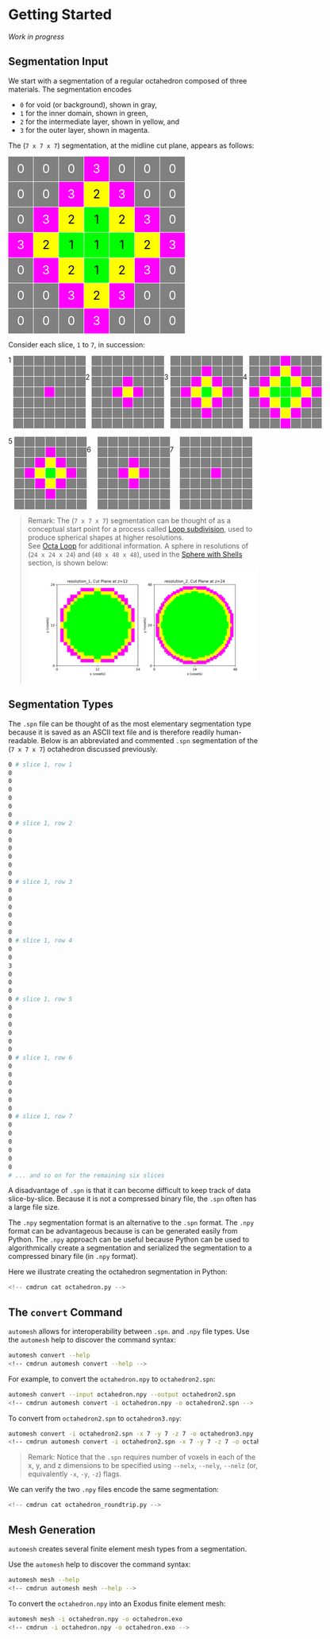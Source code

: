 # Getting Started

*Work in progress*

## Segmentation Input

We start with a segmentation of a regular octahedron composed of three materials.
The segmentation encodes

* `0` for void (or background), shown in gray,
* `1` for the inner domain, shown in green,
* `2` for the intermediate layer, shown in yellow, and
* `3` for the outer layer, shown in magenta.

The (`7 x 7 x 7`) segmentation, at the midline cut plane,
appears as follows:

<style>
    .container {
        display: flex; /* Use flexbox layout */
    }
    .grid {
        display: grid;
        grid-template-columns: repeat(7, 50px);
        grid-template-rows: repeat(7, 50px);
        gap: 1px;
    }
    .gridito {
        display: grid;
        grid-template-columns: repeat(7, 20px);
        grid-template-rows: repeat(7, 20px);
        gap: 1px;
    }
    .cell {
        display: flex;
        justify-content: center;
        align-items: center;
        font-size: 24px;
        color: white;
    }
    .zero {
        /* background-color: gray; */
        background-color: rgb(128, 128, 128);
    }
    .one {
        /* background-color: green; */
        background-color: rgb(0, 255, 0); /* RGB value for green */
        color: black;  /* text color */
    }
    .two {
        /* background-color: yellow; */
        background-color: rgb(255, 255, 0);
        color: black;  /* text color */
    }
    .three {
        /* background-color: magenta; */
        background-color: rgb(255, 0, 255);
    }
</style>

<div class="grid">
    <!--row 1-->
    <div class="cell zero">0</div>
    <div class="cell zero">0</div>
    <div class="cell zero">0</div>
    <div class="cell three">3</div>
    <div class="cell zero">0</div>
    <div class="cell zero">0</div>
    <div class="cell zero">0</div>
    <!--row 2-->
    <div class="cell zero">0</div>
    <div class="cell zero">0</div>
    <div class="cell three">3</div>
    <div class="cell two">2</div>
    <div class="cell three">3</div>
    <div class="cell zero">0</div>
    <div class="cell zero">0</div>
    <!--row 3-->
    <div class="cell zero">0</div>
    <div class="cell three">3</div>
    <div class="cell two">2</div>
    <div class="cell one">1</div>
    <div class="cell two">2</div>
    <div class="cell three">3</div>
    <div class="cell zero">0</div>
    <!--row 4-->
    <div class="cell three">3</div>
    <div class="cell two">2</div>
    <div class="cell one">1</div>
    <div class="cell one">1</div>
    <div class="cell one">1</div>
    <div class="cell two">2</div>
    <div class="cell three">3</div>
    <!--row 5-->
    <div class="cell zero">0</div>
    <div class="cell three">3</div>
    <div class="cell two">2</div>
    <div class="cell one">1</div>
    <div class="cell two">2</div>
    <div class="cell three">3</div>
    <div class="cell zero">0</div>
    <!--row 6-->
    <div class="cell zero">0</div>
    <div class="cell zero">0</div>
    <div class="cell three">3</div>
    <div class="cell two">2</div>
    <div class="cell three">3</div>
    <div class="cell zero">0</div>
    <div class="cell zero">0</div>
    <!--row 7-->
    <div class="cell zero">0</div>
    <div class="cell zero">0</div>
    <div class="cell zero">0</div>
    <div class="cell three">3</div>
    <div class="cell zero">0</div>
    <div class="cell zero">0</div>
    <div class="cell zero">0</div>
</div>

Consider each slice, `1` to `7`, in succession:

<div class="container">
    <!--slice 1-->
    1&nbsp;<div class="gridito">
        <!--row 1-->
        <div class="cell zero"></div>
        <div class="cell zero"></div>
        <div class="cell zero"></div>
        <div class="cell zero"></div>
        <div class="cell zero"></div>
        <div class="cell zero"></div>
        <div class="cell zero"></div>
        <!--row 2-->
        <div class="cell zero"></div>
        <div class="cell zero"></div>
        <div class="cell zero"></div>
        <div class="cell zero"></div>
        <div class="cell zero"></div>
        <div class="cell zero"></div>
        <div class="cell zero"></div>
        <!--row 3-->
        <div class="cell zero"></div>
        <div class="cell zero"></div>
        <div class="cell zero"></div>
        <div class="cell zero"></div>
        <div class="cell zero"></div>
        <div class="cell zero"></div>
        <div class="cell zero"></div>
        <!--row 4-->
        <div class="cell zero"></div>
        <div class="cell zero"></div>
        <div class="cell zero"></div>
        <div class="cell three"></div>
        <div class="cell zero"></div>
        <div class="cell zero"></div>
        <div class="cell zero"></div>
        <!--row 5-->
        <div class="cell zero"></div>
        <div class="cell zero"></div>
        <div class="cell zero"></div>
        <div class="cell zero"></div>
        <div class="cell zero"></div>
        <div class="cell zero"></div>
        <div class="cell zero"></div>
        <!--row 6-->
        <div class="cell zero"></div>
        <div class="cell zero"></div>
        <div class="cell zero"></div>
        <div class="cell zero"></div>
        <div class="cell zero"></div>
        <div class="cell zero"></div>
        <div class="cell zero"></div>
        <!--row 7-->
        <div class="cell zero"></div>
        <div class="cell zero"></div>
        <div class="cell zero"></div>
        <div class="cell zero"></div>
        <div class="cell zero"></div>
        <div class="cell zero"></div>
        <div class="cell zero"></div>
    </div>
    &nbsp;
    &nbsp;
    &nbsp;
    <!--slice 2-->
    2&nbsp;<div class="gridito">
        <!--row 1-->
        <div class="cell zero"></div>
        <div class="cell zero"></div>
        <div class="cell zero"></div>
        <div class="cell zero"></div>
        <div class="cell zero"></div>
        <div class="cell zero"></div>
        <div class="cell zero"></div>
        <!--row 2-->
        <div class="cell zero"></div>
        <div class="cell zero"></div>
        <div class="cell zero"></div>
        <div class="cell zero"></div>
        <div class="cell zero"></div>
        <div class="cell zero"></div>
        <div class="cell zero"></div>
        <!--row 3-->
        <div class="cell zero"></div>
        <div class="cell zero"></div>
        <div class="cell zero"></div>
        <div class="cell three"></div>
        <div class="cell zero"></div>
        <div class="cell zero"></div>
        <div class="cell zero"></div>
        <!--row 4-->
        <div class="cell zero"></div>
        <div class="cell zero"></div>
        <div class="cell three"></div>
        <div class="cell two"></div>
        <div class="cell three"></div>
        <div class="cell zero"></div>
        <div class="cell zero"></div>
        <!--row 5-->
        <div class="cell zero"></div>
        <div class="cell zero"></div>
        <div class="cell zero"></div>
        <div class="cell three"></div>
        <div class="cell zero"></div>
        <div class="cell zero"></div>
        <div class="cell zero"></div>
        <!--row 6-->
        <div class="cell zero"></div>
        <div class="cell zero"></div>
        <div class="cell zero"></div>
        <div class="cell zero"></div>
        <div class="cell zero"></div>
        <div class="cell zero"></div>
        <div class="cell zero"></div>
        <!--row 7-->
        <div class="cell zero"></div>
        <div class="cell zero"></div>
        <div class="cell zero"></div>
        <div class="cell zero"></div>
        <div class="cell zero"></div>
        <div class="cell zero"></div>
        <div class="cell zero"></div>
    </div>
    &nbsp;
    &nbsp;
    &nbsp;
    <!--slice 3-->
    3&nbsp;<div class="gridito">
        <!--row 1-->
        <div class="cell zero"></div>
        <div class="cell zero"></div>
        <div class="cell zero"></div>
        <div class="cell zero"></div>
        <div class="cell zero"></div>
        <div class="cell zero"></div>
        <div class="cell zero"></div>
        <!--row 2-->
        <div class="cell zero"></div>
        <div class="cell zero"></div>
        <div class="cell zero"></div>
        <div class="cell three"></div>
        <div class="cell zero"></div>
        <div class="cell zero"></div>
        <div class="cell zero"></div>
        <!--row 3-->
        <div class="cell zero"></div>
        <div class="cell zero"></div>
        <div class="cell three"></div>
        <div class="cell two"></div>
        <div class="cell three"></div>
        <div class="cell zero"></div>
        <div class="cell zero"></div>
        <!--row 4-->
        <div class="cell zero"></div>
        <div class="cell three"></div>
        <div class="cell two"></div>
        <div class="cell one"></div>
        <div class="cell two"></div>
        <div class="cell three"></div>
        <div class="cell zero"></div>
        <!--row 5-->
        <div class="cell zero"></div>
        <div class="cell zero"></div>
        <div class="cell three"></div>
        <div class="cell two"></div>
        <div class="cell three"></div>
        <div class="cell zero"></div>
        <div class="cell zero"></div>
        <!--row 6-->
        <div class="cell zero"></div>
        <div class="cell zero"></div>
        <div class="cell zero"></div>
        <div class="cell three"></div>
        <div class="cell zero"></div>
        <div class="cell zero"></div>
        <div class="cell zero"></div>
        <!--row 7-->
        <div class="cell zero"></div>
        <div class="cell zero"></div>
        <div class="cell zero"></div>
        <div class="cell zero"></div>
        <div class="cell zero"></div>
        <div class="cell zero"></div>
        <div class="cell zero"></div>
    </div>
    &nbsp;
    &nbsp;
    &nbsp;
    <!--slice 4-->
    4&nbsp;<div class="gridito">
        <!--row 1-->
        <div class="cell zero"></div>
        <div class="cell zero"></div>
        <div class="cell zero"></div>
        <div class="cell three"></div>
        <div class="cell zero"></div>
        <div class="cell zero"></div>
        <div class="cell zero"></div>
        <!--row 2-->
        <div class="cell zero"></div>
        <div class="cell zero"></div>
        <div class="cell three"></div>
        <div class="cell two"></div>
        <div class="cell three"></div>
        <div class="cell zero"></div>
        <div class="cell zero"></div>
        <!--row 3-->
        <div class="cell zero"></div>
        <div class="cell three"></div>
        <div class="cell two"></div>
        <div class="cell one"></div>
        <div class="cell two"></div>
        <div class="cell three"></div>
        <div class="cell zero"></div>
        <!--row 4-->
        <div class="cell three"></div>
        <div class="cell two"></div>
        <div class="cell one"></div>
        <div class="cell one"></div>
        <div class="cell one"></div>
        <div class="cell two"></div>
        <div class="cell three"></div>
        <!--row 5-->
        <div class="cell zero"></div>
        <div class="cell three"></div>
        <div class="cell two"></div>
        <div class="cell one"></div>
        <div class="cell two"></div>
        <div class="cell three"></div>
        <div class="cell zero"></div>
        <!--row 6-->
        <div class="cell zero"></div>
        <div class="cell zero"></div>
        <div class="cell three"></div>
        <div class="cell two"></div>
        <div class="cell three"></div>
        <div class="cell zero"></div>
        <div class="cell zero"></div>
        <!--row 7-->
        <div class="cell zero"></div>
        <div class="cell zero"></div>
        <div class="cell zero"></div>
        <div class="cell three"></div>
        <div class="cell zero"></div>
        <div class="cell zero"></div>
        <div class="cell zero"></div>
    </div>
</div>
&nbsp;
<div class="container">
    <!--slice 5-->
    5&nbsp;<div class="gridito">
        <!--row 1-->
        <div class="cell zero"></div>
        <div class="cell zero"></div>
        <div class="cell zero"></div>
        <div class="cell zero"></div>
        <div class="cell zero"></div>
        <div class="cell zero"></div>
        <div class="cell zero"></div>
        <!--row 2-->
        <div class="cell zero"></div>
        <div class="cell zero"></div>
        <div class="cell zero"></div>
        <div class="cell three"></div>
        <div class="cell zero"></div>
        <div class="cell zero"></div>
        <div class="cell zero"></div>
        <!--row 3-->
        <div class="cell zero"></div>
        <div class="cell zero"></div>
        <div class="cell three"></div>
        <div class="cell two"></div>
        <div class="cell three"></div>
        <div class="cell zero"></div>
        <div class="cell zero"></div>
        <!--row 4-->
        <div class="cell zero"></div>
        <div class="cell three"></div>
        <div class="cell two"></div>
        <div class="cell one"></div>
        <div class="cell two"></div>
        <div class="cell three"></div>
        <div class="cell zero"></div>
        <!--row 5-->
        <div class="cell zero"></div>
        <div class="cell zero"></div>
        <div class="cell three"></div>
        <div class="cell two"></div>
        <div class="cell three"></div>
        <div class="cell zero"></div>
        <div class="cell zero"></div>
        <!--row 6-->
        <div class="cell zero"></div>
        <div class="cell zero"></div>
        <div class="cell zero"></div>
        <div class="cell three"></div>
        <div class="cell zero"></div>
        <div class="cell zero"></div>
        <div class="cell zero"></div>
        <!--row 7-->
        <div class="cell zero"></div>
        <div class="cell zero"></div>
        <div class="cell zero"></div>
        <div class="cell zero"></div>
        <div class="cell zero"></div>
        <div class="cell zero"></div>
        <div class="cell zero"></div>
    </div>
    &nbsp;
    &nbsp;
    &nbsp;
    <!--slice 6-->
    6&nbsp;<div class="gridito">
        <!--row 1-->
        <div class="cell zero"></div>
        <div class="cell zero"></div>
        <div class="cell zero"></div>
        <div class="cell zero"></div>
        <div class="cell zero"></div>
        <div class="cell zero"></div>
        <div class="cell zero"></div>
        <!--row 2-->
        <div class="cell zero"></div>
        <div class="cell zero"></div>
        <div class="cell zero"></div>
        <div class="cell zero"></div>
        <div class="cell zero"></div>
        <div class="cell zero"></div>
        <div class="cell zero"></div>
        <!--row 3-->
        <div class="cell zero"></div>
        <div class="cell zero"></div>
        <div class="cell zero"></div>
        <div class="cell three"></div>
        <div class="cell zero"></div>
        <div class="cell zero"></div>
        <div class="cell zero"></div>
        <!--row 4-->
        <div class="cell zero"></div>
        <div class="cell zero"></div>
        <div class="cell three"></div>
        <div class="cell two"></div>
        <div class="cell three"></div>
        <div class="cell zero"></div>
        <div class="cell zero"></div>
        <!--row 5-->
        <div class="cell zero"></div>
        <div class="cell zero"></div>
        <div class="cell zero"></div>
        <div class="cell three"></div>
        <div class="cell zero"></div>
        <div class="cell zero"></div>
        <div class="cell zero"></div>
        <!--row 6-->
        <div class="cell zero"></div>
        <div class="cell zero"></div>
        <div class="cell zero"></div>
        <div class="cell zero"></div>
        <div class="cell zero"></div>
        <div class="cell zero"></div>
        <div class="cell zero"></div>
        <!--row 7-->
        <div class="cell zero"></div>
        <div class="cell zero"></div>
        <div class="cell zero"></div>
        <div class="cell zero"></div>
        <div class="cell zero"></div>
        <div class="cell zero"></div>
        <div class="cell zero"></div>
    </div>
    &nbsp;
    &nbsp;
    &nbsp;
    <!--slice 7-->
    7&nbsp;<div class="gridito">
        <!--row 1-->
        <div class="cell zero"></div>
        <div class="cell zero"></div>
        <div class="cell zero"></div>
        <div class="cell zero"></div>
        <div class="cell zero"></div>
        <div class="cell zero"></div>
        <div class="cell zero"></div>
        <!--row 2-->
        <div class="cell zero"></div>
        <div class="cell zero"></div>
        <div class="cell zero"></div>
        <div class="cell zero"></div>
        <div class="cell zero"></div>
        <div class="cell zero"></div>
        <div class="cell zero"></div>
        <!--row 3-->
        <div class="cell zero"></div>
        <div class="cell zero"></div>
        <div class="cell zero"></div>
        <div class="cell zero"></div>
        <div class="cell zero"></div>
        <div class="cell zero"></div>
        <div class="cell zero"></div>
        <!--row 4-->
        <div class="cell zero"></div>
        <div class="cell zero"></div>
        <div class="cell zero"></div>
        <div class="cell three"></div>
        <div class="cell zero"></div>
        <div class="cell zero"></div>
        <div class="cell zero"></div>
        <!--row 5-->
        <div class="cell zero"></div>
        <div class="cell zero"></div>
        <div class="cell zero"></div>
        <div class="cell zero"></div>
        <div class="cell zero"></div>
        <div class="cell zero"></div>
        <div class="cell zero"></div>
        <!--row 6-->
        <div class="cell zero"></div>
        <div class="cell zero"></div>
        <div class="cell zero"></div>
        <div class="cell zero"></div>
        <div class="cell zero"></div>
        <div class="cell zero"></div>
        <div class="cell zero"></div>
        <!--row 7-->
        <div class="cell zero"></div>
        <div class="cell zero"></div>
        <div class="cell zero"></div>
        <div class="cell zero"></div>
        <div class="cell zero"></div>
        <div class="cell zero"></div>
        <div class="cell zero"></div>
    </div>
    &nbsp;
    &nbsp;
    &nbsp;
</div>

> Remark: The (`7 x 7 x 7`) segmentation can be thought of as a conceptual start point
for a process called
[Loop subdivision](https://en.wikipedia.org/wiki/Loop_subdivision_surface),
used to produce spherical shapes at higher resolutions.  
See [Octa Loop](https://github.com/autotwin/mesh/blob/main/doc/octa_loop.md) for additional information.
A sphere in resolutions of (`24 x 24 x 24`) and (`48 x 48 x 48`), used
in the [Sphere with Shells](https://autotwin.github.io/automesh/analysis/sphere_with_shells/index.html) section,
is shown below: ![spheres_cont_cut](analysis/sphere_with_shells/img/spheres_cont_cut.png)

## Segmentation Types

The `.spn` file can be thought of as the most elementary segmentation type because it is
saved as an ASCII text file and is therefore readily human-readable.
Below is an abbreviated and commented `.spn` segmentation of the (`7 x 7 x 7`) octahedron
discussed previously.

```sh
0 # slice 1, row 1
0
0
0
0
0
0
0 # slice 1, row 2
0
0
0
0
0
0
0 # slice 1, row 3
0
0
0
0
0
0
0 # slice 1, row 4
0
0
3
0
0
0
0 # slice 1, row 5
0
0
0
0
0
0
0 # slice 1, row 6
0
0
0
0
0
0
0 # slice 1, row 7
0
0
0
0
0
0
# ... and so on for the remaining six slices
```

A disadvantage of `.spn` is that it can become difficult to keep track of data
slice-by-slice.  Because it is not a compressed binary file, the `.spn` often has a
large file size.

The `.npy` segmentation format is an alternative to the `.spn`
format.  The `.npy` format can be advantageous because is can be generated easily
from Python.  The `.npy` approach can be useful because Python can be used to
algorithmically create a segmentation and serialized the segmentation to a compressed
binary file (in `.npy` format).

Here we illustrate creating the octahedron segmentation in Python:

```python
<!-- cmdrun cat octahedron.py -->
```

## The `convert` Command

`automesh` allows for interoperability between `.spn`. and `.npy` file types.
Use the `automesh` help to discover the command syntax:

```sh
automesh convert --help
<!-- cmdrun automesh convert --help -->
```

For example, to convert the `octahedron.npy` to `octahedron2.spn`:

```sh
automesh convert --input octahedron.npy --output octahedron2.spn
<!-- cmdrun automesh convert -i octahedron.npy -o octahedron2.spn -->
```

To convert from `octahedron2.spn` to `octahedron3.npy`:

```sh
automesh convert -i octahedron2.spn -x 7 -y 7 -z 7 -o octahedron3.npy
<!-- cmdrun automesh convert -i octahedron2.spn -x 7 -y 7 -z 7 -o octahedron3.npy -->
```

> Remark: Notice that the `.spn` requires number of voxels in each of the x, y, and z dimensions to be specified using `--nelx`, `--nely`, `--nelz` (or, equivalently `-x`, `-y`, `-z`) flags.

We can verify the two `.npy` files encode the same segmentation:

```python
<!-- cmdrun cat octahedron_roundtrip.py -->
```

## Mesh Generation

`automesh` creates several finite element mesh types from
a segmentation.  

Use the `automesh` help to discover the command syntax:

```sh
automesh mesh --help
<!-- cmdrun automesh mesh --help -->
```

To convert the `octahedron.npy` into an Exodus finite element mesh:

```sh
automesh mesh -i octahedron.npy -o octahedron.exo
<!-- cmdrun -i octahedron.npy -o octahedron.exo -->
```
